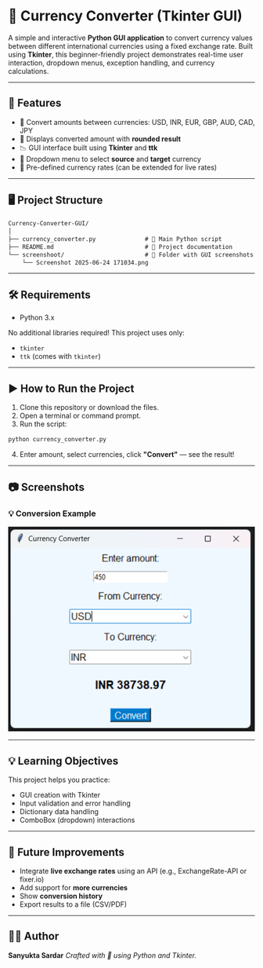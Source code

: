 # 💱 Currency Converter (Tkinter GUI)

A simple and interactive **Python GUI application** to convert currency values between different international currencies using a fixed exchange rate. Built using **Tkinter**, this beginner-friendly project demonstrates real-time user interaction, dropdown menus, exception handling, and currency calculations.

---

## 📌 Features

* 🎯 Convert amounts between currencies: USD, INR, EUR, GBP, AUD, CAD, JPY
* 🧮 Displays converted amount with **rounded result**
* 📉 GUI interface built using **Tkinter** and **ttk**
* 🔽 Dropdown menu to select **source** and **target** currency
* 🔁 Pre-defined currency rates (can be extended for live rates)

---

## 🖥️ Project Structure

```
Currency-Converter-GUI/
│
├── currency_converter.py              # 🧠 Main Python script
├── README.md                          # 📘 Project documentation
└── screenshoot/                       # 📸 Folder with GUI screenshots
    └── Screenshot 2025-06-24 171034.png
```

---

## 🛠 Requirements

* Python 3.x

No additional libraries required! This project uses only:

* `tkinter`
* `ttk` (comes with `tkinter`)

---

## ▶️ How to Run the Project

1. Clone this repository or download the files.
2. Open a terminal or command prompt.
3. Run the script:

```bash
python currency_converter.py
```

4. Enter amount, select currencies, click **"Convert"** — see the result!

---

## 📷 Screenshots

### 💡 Conversion Example

![Conversion Result](https://github.com/SanyuktaSardar/Python-Project/blob/main/project1/screenshoot/Screenshot%202025-06-24%20171034.png)

---

## 💡 Learning Objectives

This project helps you practice:

* GUI creation with Tkinter
* Input validation and error handling
* Dictionary data handling
* ComboBox (dropdown) interactions

---

## 🚀 Future Improvements

* Integrate **live exchange rates** using an API (e.g., ExchangeRate-API or fixer.io)
* Add support for **more currencies**
* Show **conversion history**
* Export results to a file (CSV/PDF)

---

## 🙋‍♀️ Author

**Sanyukta Sardar**
*Crafted with 💙 using Python and Tkinter.*


